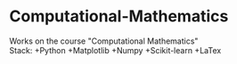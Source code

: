 # Computational-Mathematics
Works on the course "Computational Mathematics"  
Stack: 
+Python 
+Matplotlib 
+Numpy 
+Scikit-learn 
+LaTex
